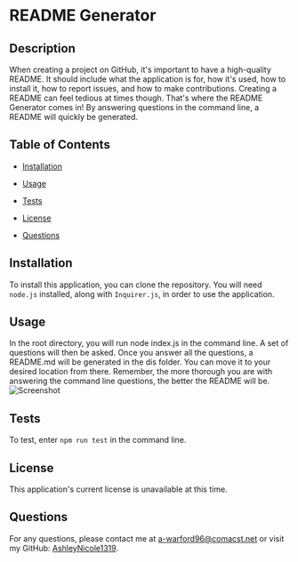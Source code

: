 # README Generator

## Description
When creating a project on GitHub, it's important to have a high-quality README. It should include what the application is for, how it's used, how to install it, how to report issues, and how to make contributions. Creating a README can feel tedious at times though. That's where the README Generator comes in! By answering questions in the command line, a README will quickly be generated.
## Table of Contents
- [Installation](#installation)
- [Usage](#usage)

- [Tests](#tests)
- [License](#license)
- [Questions](#questions)
## Installation
To install this application, you can clone the repository. You will need `node.js` installed, along with `Inquirer.js`, in order to use the application.
## Usage
In the root directory, you will run node index.js in the command line. A set of questions will then be asked. Once you answer all the questions, a README.md will be generated in the dis folder. You can move it to your desired location from there. Remember, the more thorough you are with answering the command line questions, the better the README will be. 
![Screenshot](/../README-gen/images/Screenshot.png)

## Tests
To test, enter `npm run test` in the command line.
## License
This application's current license is unavailable at this time.
## Questions
For any questions, please contact me at [a-warford96@comacst.net](mailto:a-warford96@comacst.net) or visit my GitHub: [AshleyNicole1319](https://github.com/AshleyNicole1319).
  
